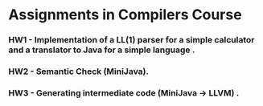 # Assignments in Compilers Course


### HW1 - Implementation of a LL(1) parser for a simple calculator and a translator to Java for a simple language	.

### HW2 - Semantic Check (MiniJava).

### HW3 - Generating intermediate code (MiniJava -> LLVM)	.
